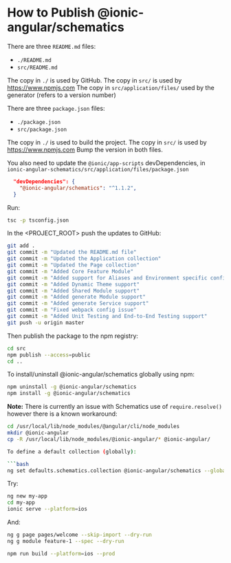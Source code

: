 # How to Publish @ionic-angular/schematics

There are three `README.md` files:
- `./README.md`
- `src/README.md`

The copy in `./` is used by GitHub.
The copy in `src/` is used by https://www.npmjs.com
The copy in `src/application/files/` used by the generator (refers to a version number)

There are three `package.json` files:
- `./package.json`
- `src/package.json`

The copy in `./` is used to build the project.
The copy in `src/` is used by https://www.npmjs.com
Bump the version in both files.

You also need to update the `@ionic/app-scripts` devDependencies, in 
`ionic-angular-schematics/src/application/files/package.json`

```json
  "devDependencies": {
    "@ionic-angular/schematics": "^1.1.2",
  }
```

Run:
```bash
tsc -p tsconfig.json
```

In the <PROJECT_ROOT> push the updates to GitHub:

```bash
git add .
git commit -m "Updated the README.md file"
git commit -m "Updated the Application collection"
git commit -m "Updated the Page collection"
git commit -m "Added Core Feature Module"
git commit -m "Added support for Aliases and Environment specific configuration"
git commit -m "Added Dynamic Theme support"
git commit -m "Added Shared Module support"
git commit -m "Added generate Module support"
git commit -m "Added generate Service support"
git commit -m "Fixed webpack config issue"
git commit -m "Added Unit Testing and End-to-End Testing support"
git push -u origin master
```

Then publish the package to the npm registry:
```bash
cd src
npm publish --access=public
cd ..
```

To install/uninstall @ionic-angular/schematics globally using npm:

```bash
npm uninstall -g @ionic-angular/schematics
npm install -g @ionic-angular/schematics
```

**Note:** There is currently an issue with Schematics use of `require.resolve()` however there is a known workaround:

```bash
cd /usr/local/lib/node_modules/@angular/cli/node_modules
mkdir @ionic-angular
cp -R /usr/local/lib/node_modules/@ionic-angular/* @ionic-angular/

To define a default collection (globally):

```bash
ng set defaults.schematics.collection @ionic-angular/schematics --global
```

Try:

```bash
ng new my-app
cd my-app
ionic serve --platform=ios
```

And:

```bash
ng g page pages/welcome --skip-import --dry-run
ng g module feature-1 --spec --dry-run

npm run build --platform=ios --prod
```


